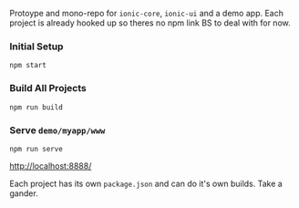 Protoype and mono-repo for `ionic-core`, `ionic-ui` and a demo app. Each project is already hooked up so theres no npm link BS to deal with for now.


### Initial Setup

    npm start


### Build All Projects

    npm run build


### Serve `demo/myapp/www`

    npm run serve

[http://localhost:8888/](http://localhost:8888/)


Each project has its own `package.json` and can do it's own builds. Take a gander.
